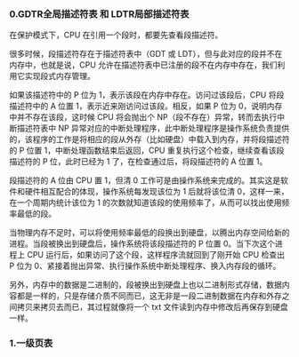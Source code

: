### 0.GDTR全局描述符表 和 LDTR局部描述符表 
在保护模式下，CPU 在引用一个段时，都要先查看段描述符。

很多时候，段描述符存在于描述符表中（GDT 或 LDT），但与此对应的段并不在内存中，也就是说，CPU 允许在描述符表中已注册的段不在内存中存在，我们利用它实现段式内存管理。

如果该描述符中的 P 位为 1，表示该段在内存中存在。访问过该段后，CPU 将段描述符中的 A 位置 1，表示近来刚访问过该段。相反，如果 P 位为 0，说明内存中并不存在该段，这时候 CPU 将会抛出个 NP（段不存在）异常，转而去执行中断描述符表中 NP 异常对应的中断处理程序，此中断处理程序是操作系统负责提供的，该程序的工作是将相应的段从外存（比如硬盘）中载入到内存，并将段描述符的 P 位置 1，中断处理函数结束后返回，CPU 重复执行这个检查，继续查看该段描述符的 P 位，此时已经为 1 了，在检查通过后，将段描述符的 A 位置 1。

段描述符的 A 位由 CPU 置 1，但清 0 工作可是由操作系统来完成的。其实这是软件和硬件相互配合的体现，操作系统每发现该位为 1 后就将该位清 0，这样一来，在一个周期内统计该位为 1 的次数就知道该段的使用频率了，从而可以找出使用频率最低的段。

当物理内存不足时，可以将使用频率最低的段换出到硬盘，以腾出内存空间给新的进程。当段被换出到硬盘后，操作系统将该段描述符的 P 位置 0。当下次这个进程上 CPU 运行后，如果访问了这个段，这样程序流就回到了刚开始 CPU 检查出 P 位为 0、紧接着抛出异常、执行操作系统中断处理程序、换入内存段的循环。

另外，内存中的数据是二进制的，段被换出到硬盘上也以二进制形式存储，数据内容都是一样的，只是存储介质不同而已，这无非是一段二进制数据在内存和外存之间拷贝来拷贝去而已，其过程就像将一个 txt 文件读到内存中修改后再保存到硬盘一样。

### 1.一级页表
